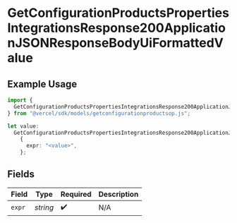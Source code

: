 # GetConfigurationProductsPropertiesIntegrationsResponse200ApplicationJSONResponseBodyUiFormattedValue

## Example Usage

```typescript
import {
  GetConfigurationProductsPropertiesIntegrationsResponse200ApplicationJSONResponseBodyUiFormattedValue,
} from "@vercel/sdk/models/getconfigurationproductsop.js";

let value:
  GetConfigurationProductsPropertiesIntegrationsResponse200ApplicationJSONResponseBodyUiFormattedValue =
    {
      expr: "<value>",
    };
```

## Fields

| Field              | Type               | Required           | Description        |
| ------------------ | ------------------ | ------------------ | ------------------ |
| `expr`             | *string*           | :heavy_check_mark: | N/A                |